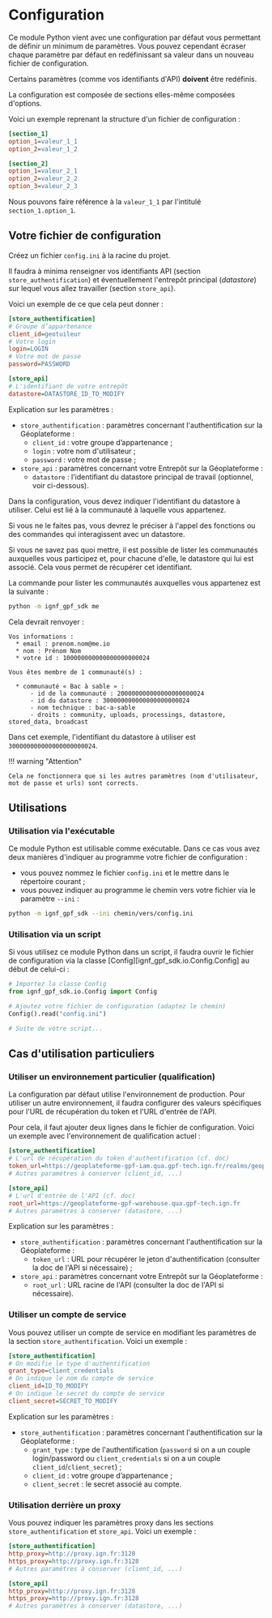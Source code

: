# Configuration

Ce module Python vient avec une configuration par défaut vous permettant de définir un minimum de paramètres.
Vous pouvez cependant écraser chaque paramètre par défaut en redéfinissant sa valeur dans un nouveau fichier de configuration.

Certains paramètres (comme vos identifiants d'API) **doivent** être redéfinis.

La configuration est composée de sections elles-même composées d'options.

Voici un exemple reprenant la structure d'un fichier de configuration :

```ini
[section_1]
option_1=valeur_1_1
option_2=valeur_1_2

[section_2]
option_1=valeur_2_1
option_2=valeur_2_2
option_3=valeur_2_3
```

Nous pouvons faire référence à la `valeur_1_1` par l'intitulé `section_1.option_1`.

## Votre fichier de configuration

Créez un fichier `config.ini` à la racine du projet.

Il faudra à minima renseigner vos identifiants API (section `store_authentification`) et éventuellement l'entrepôt principal (*datastore*) sur lequel vous allez travailler (section `store_api`).

Voici un exemple de ce que cela peut donner :

```ini
[store_authentification]
# Groupe d’appartenance
client_id=geotuileur
# Votre login
login=LOGIN
# Votre mot de passe
password=PASSWORD

[store_api]
# L'identifiant de votre entrepôt
datastore=DATASTORE_ID_TO_MODIFY
```

Explication sur les paramètres :

* `store_authentification` : paramètres concernant l'authentification sur la Géoplateforme :
    * `client_id` : votre groupe d’appartenance ;
    * `login` : votre nom d'utilisateur ;
    * `password` : votre mot de passe ;
* `store_api` : paramètres concernant votre Entrepôt sur la Géoplateforme :
    * `datastore` : l'identifiant du datastore principal de travail (optionnel, voir ci-dessous).

Dans la configuration, vous devez indiquer l'identifiant du datastore à utiliser. Celui est lié à la communauté à laquelle vous appartenez.

Si vous ne le faites pas, vous devrez le préciser à l'appel des fonctions ou des commandes qui interagissent avec un datastore.

Si vous ne savez pas quoi mettre, il est possible de lister les communautés auxquelles vous participez et, pour chacune d'elle, le datastore qui lui est associé. Cela vous permet de récupérer cet identifiant.

La commande pour lister les communautés auxquelles vous appartenez est la suivante :

```sh
python -m ignf_gpf_sdk me
```

Cela devrait renvoyer :

```
Vos informations :
  * email : prenom.nom@me.io
  * nom : Prénom Nom
  * votre id : 100000000000000000000024

Vous êtes membre de 1 communauté(s) :

  * communauté « Bac à sable » :
      - id de la communauté : 200000000000000000000024
      - id du datastore : 300000000000000000000024
      - nom technique : bac-a-sable
      - droits : community, uploads, processings, datastore, stored_data, broadcast
```

Dans cet exemple, l'identifiant du datastore à utiliser est `300000000000000000000024`.

!!! warning "Attention"

    Cela ne fonctionnera que si les autres paramètres (nom d'utilisateur, mot de passe et urls) sont corrects.

## Utilisations

### Utilisation via l'exécutable

Ce module Python est utilisable comme exécutable. Dans ce cas vous avez deux manières d'indiquer au programme votre fichier de configuration :

* vous pouvez nommez le fichier `config.ini` et le mettre dans le répertoire courant ;
* vous pouvez indiquer au programme le chemin vers votre fichier via le paramètre `--ini` :
```sh
python -m ignf_gpf_sdk --ini chemin/vers/config.ini
```

### Utilisation via un script

Si vous utilisez ce module Python dans un script, il faudra ouvrir le fichier de configuration via la classe [Config][ignf_gpf_sdk.io.Config.Config] au début de celui-ci :

```python
# Importez la classe Config
from ignf_gpf_sdk.io.Config import Config

# Ajoutez votre fichier de configuration (adaptez le chemin)
Config().read("config.ini")

# Suite de votre script...
```

## Cas d'utilisation particuliers

### Utiliser un environnement particulier (qualification)

La configuration par défaut utilise l'environnement de production. Pour utiliser un autre environnement, il faudra configurer des valeurs spécifiques pour l'URL de récupération du token et l'URL d'entrée de l'API.

Pour cela, il faut ajouter deux lignes dans le fichier de configuration. Voici un exemple avec l'environnement de qualification actuel :

```ini
[store_authentification]
# L'url de récupération du token d'authentification (cf. doc)
token_url=https://geoplateforme-gpf-iam.qua.gpf-tech.ign.fr/realms/geoplateforme/protocol/openid-connect/token
# Autres paramètres à conserver (client_id, ...)

[store_api]
# L'url d'entrée de l'API (cf. doc)
root_url=https://geoplateforme-gpf-warehouse.qua.gpf-tech.ign.fr
# Autres paramètres à conserver (datastore, ...)
```

Explication sur les paramètres :

* `store_authentification` : paramètres concernant l'authentification sur la Géoplateforme :
    * `token_url` : URL pour récupérer le jeton d'authentification (consulter la doc de l'API si nécessaire) ;
* `store_api` : paramètres concernant votre Entrepôt sur la Géoplateforme :
    * `root_url` : URL racine de l'API (consulter la doc de l'API si nécessaire).


### Utiliser un compte de service

Vous pouvez utiliser un compte de service en modifiant les paramètres de la section `store_authentification`. Voici un exemple :

```ini
[store_authentification]
# On modifie le type d'authentification
grant_type=client_credentials
# On indique le nom du compte de service
client_id=ID_TO_MODIFY
# On indique le secret du compte de service
client_secret=SECRET_TO_MODIFY
```

Explication sur les paramètres :

* `store_authentification` : paramètres concernant l'authentification sur la Géoplateforme :
    * `grant_type` : type de l'authentification (`password` si on a un couple login/password ou `client_credentials` si on a un couple `client_id`/`client_secret`) ;
    * `client_id` : votre groupe d’appartenance ;
    * `client_secret` : le secret associé au compte.


### Utilisation derrière un proxy

Vous pouvez indiquer les paramètres proxy dans les sections `store_authentification` et `store_api`. Voici un exemple :

```ini
[store_authentification]
http_proxy=http://proxy.ign.fr:3128
https_proxy=http://proxy.ign.fr:3128
# Autres paramètres à conserver (client_id, ...)

[store_api]
http_proxy=http://proxy.ign.fr:3128
https_proxy=http://proxy.ign.fr:3128
# Autres paramètres à conserver (datastore, ...)
```
